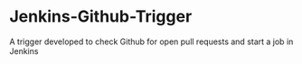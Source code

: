 Jenkins-Github-Trigger
======================

A trigger developed to check Github for open pull requests and start a job in Jenkins
